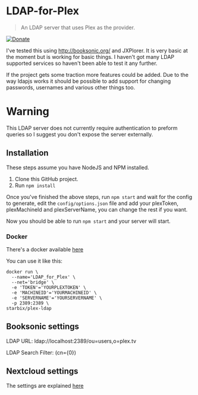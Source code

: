 # LDAP-for-Plex

> An LDAP server that uses Plex as the provider.

[![Donate](https://img.shields.io/badge/Donate-PayPal-green.svg)](https://www.paypal.com/cgi-bin/webscr?cmd=_s-xclick&hosted_button_id=HPGZKEXQBULFY)

I've tested this using http://booksonic.org/ and JXPlorer. It is very basic at the moment but is working for basic things. I haven't got many LDAP supported services so haven't been able to test it any further.

If the project gets some traction more features could be added. Due to the way ldapjs works it should be possible to add support for changing passwords, usernames and various other things too.

# Warning
This LDAP server does not currently require authentication to preform queries so I suggest you don't expose the server externally.

## Installation
These steps assume you have NodeJS and NPM installed.

1. Clone this GitHub project.
2. Run `npm install`

Once you've finished the above steps, run `npm start` and wait for the config to generate, edit the `config/options.json` file and add your plexToken, plexMachineId and plexServerName, you can change the rest if you want.

Now you should be able to run `npm start` and your server will start.

### Docker

There's a docker available [here](https://github.com/Starbix/dockerimages/tree/master/plex-ldap)

You can use it like this:
```
docker run \
  --name='LDAP_for_Plex' \
  --net='bridge' \
  -e 'TOKEN'='YOURPLEXTOKEN' \
  -e 'MACHINEID'='YOURMACHINEID' \
  -e 'SERVERNAME'='YOURSERVERNAME' \
  -p 2389:2389 \
starbix/plex-ldap

```

## Booksonic settings
LDAP URL: ldap://localhost:2389/ou=users,o=plex.tv

LDAP Search Filter: (cn={0})

## Nextcloud settings

The settings are explained [here](https://blog.laubacher.io/blog/use-plex-credentials-for-nextcloud)
